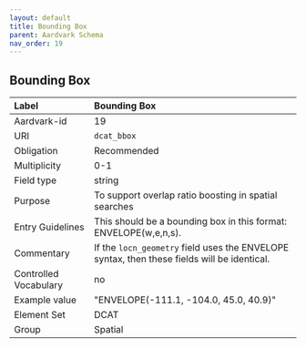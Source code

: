 ```yaml
---
layout: default
title: Bounding Box
parent: Aardvark Schema
nav_order: 19
---
```


## Bounding Box

| Label                 | Bounding Box                                                                                                             |
|:--------------------- |:------------------------------------------------------------------------------------------------------------------------ |
| Aardvark-id           | 19                                                                                                                       |
| URI                   | `dcat_bbox`                                                                                                              |
| Obligation            | Recommended                                                                                                              |
| Multiplicity          | 0-1                                                                                                                      |
| Field type            | string                                                                                                                   |
| Purpose               | To support overlap ratio boosting in spatial searches                                                                    |
| Entry Guidelines      | This should be a bounding box in this format: ENVELOPE(w,e,n,s).                                                         |
| Commentary            | If the `locn_geometry` field uses the ENVELOPE syntax, then these fields will be identical.                              |
| Controlled Vocabulary | no                                                                                                                       |
| Example value         | "ENVELOPE(-111.1, -104.0, 45.0, 40.9)"                                                                                   |
| Element Set           | DCAT                                                                                                                     |
| Group                 | Spatial                                                                                                                  |
